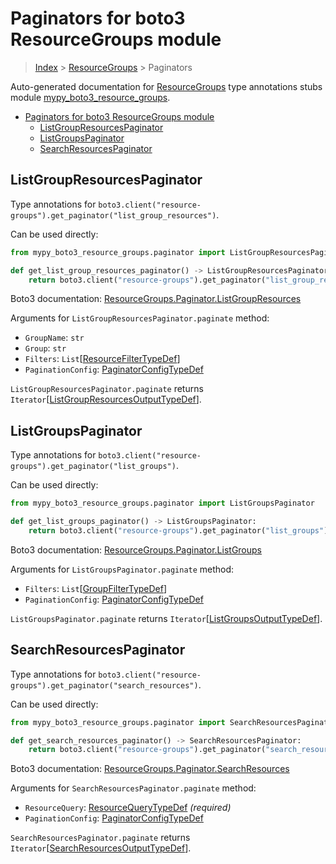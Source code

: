 # Paginators for boto3 ResourceGroups module

> [Index](../README.md) > [ResourceGroups](./README.md) > Paginators

Auto-generated documentation for
[ResourceGroups](https://boto3.amazonaws.com/v1/documentation/api/latest/reference/services/resource-groups.html#ResourceGroups)
type annotations stubs module
[mypy_boto3_resource_groups](https://pypi.org/project/mypy-boto3-resource-groups/).

- [Paginators for boto3 ResourceGroups module](#paginators-for-boto3-resourcegroups-module)
  - [ListGroupResourcesPaginator](#listgroupresourcespaginator)
  - [ListGroupsPaginator](#listgroupspaginator)
  - [SearchResourcesPaginator](#searchresourcespaginator)

## ListGroupResourcesPaginator

Type annotations for
`boto3.client("resource-groups").get_paginator("list_group_resources")`.

Can be used directly:

```python
from mypy_boto3_resource_groups.paginator import ListGroupResourcesPaginator

def get_list_group_resources_paginator() -> ListGroupResourcesPaginator:
    return boto3.client("resource-groups").get_paginator("list_group_resources")
```

Boto3 documentation:
[ResourceGroups.Paginator.ListGroupResources](https://boto3.amazonaws.com/v1/documentation/api/latest/reference/services/resource-groups.html#ResourceGroups.Paginator.ListGroupResources)

Arguments for `ListGroupResourcesPaginator.paginate` method:

- `GroupName`: `str`
- `Group`: `str`
- `Filters`:
  `List`\[[ResourceFilterTypeDef](https://vemel.github.io/boto3_stubs_docs/mypy_boto3_resource_groups/type_defs.html#resourcefiltertypedef)\]
- `PaginationConfig`:
  [PaginatorConfigTypeDef](https://vemel.github.io/boto3_stubs_docs/mypy_boto3_resource_groups/type_defs.html#paginatorconfigtypedef)

`ListGroupResourcesPaginator.paginate` returns
`Iterator`\[[ListGroupResourcesOutputTypeDef](https://vemel.github.io/boto3_stubs_docs/mypy_boto3_resource_groups/type_defs.html#listgroupresourcesoutputtypedef)\].

## ListGroupsPaginator

Type annotations for
`boto3.client("resource-groups").get_paginator("list_groups")`.

Can be used directly:

```python
from mypy_boto3_resource_groups.paginator import ListGroupsPaginator

def get_list_groups_paginator() -> ListGroupsPaginator:
    return boto3.client("resource-groups").get_paginator("list_groups")
```

Boto3 documentation:
[ResourceGroups.Paginator.ListGroups](https://boto3.amazonaws.com/v1/documentation/api/latest/reference/services/resource-groups.html#ResourceGroups.Paginator.ListGroups)

Arguments for `ListGroupsPaginator.paginate` method:

- `Filters`:
  `List`\[[GroupFilterTypeDef](https://vemel.github.io/boto3_stubs_docs/mypy_boto3_resource_groups/type_defs.html#groupfiltertypedef)\]
- `PaginationConfig`:
  [PaginatorConfigTypeDef](https://vemel.github.io/boto3_stubs_docs/mypy_boto3_resource_groups/type_defs.html#paginatorconfigtypedef)

`ListGroupsPaginator.paginate` returns
`Iterator`\[[ListGroupsOutputTypeDef](https://vemel.github.io/boto3_stubs_docs/mypy_boto3_resource_groups/type_defs.html#listgroupsoutputtypedef)\].

## SearchResourcesPaginator

Type annotations for
`boto3.client("resource-groups").get_paginator("search_resources")`.

Can be used directly:

```python
from mypy_boto3_resource_groups.paginator import SearchResourcesPaginator

def get_search_resources_paginator() -> SearchResourcesPaginator:
    return boto3.client("resource-groups").get_paginator("search_resources")
```

Boto3 documentation:
[ResourceGroups.Paginator.SearchResources](https://boto3.amazonaws.com/v1/documentation/api/latest/reference/services/resource-groups.html#ResourceGroups.Paginator.SearchResources)

Arguments for `SearchResourcesPaginator.paginate` method:

- `ResourceQuery`:
  [ResourceQueryTypeDef](https://vemel.github.io/boto3_stubs_docs/mypy_boto3_resource_groups/type_defs.html#resourcequerytypedef)
  *(required)*
- `PaginationConfig`:
  [PaginatorConfigTypeDef](https://vemel.github.io/boto3_stubs_docs/mypy_boto3_resource_groups/type_defs.html#paginatorconfigtypedef)

`SearchResourcesPaginator.paginate` returns
`Iterator`\[[SearchResourcesOutputTypeDef](https://vemel.github.io/boto3_stubs_docs/mypy_boto3_resource_groups/type_defs.html#searchresourcesoutputtypedef)\].
